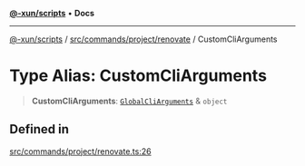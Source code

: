 [**@-xun/scripts**](../../../../../README.md) • **Docs**

***

[@-xun/scripts](../../../../../README.md) / [src/commands/project/renovate](../README.md) / CustomCliArguments

# Type Alias: CustomCliArguments

> **CustomCliArguments**: [`GlobalCliArguments`](../../../../configure/type-aliases/GlobalCliArguments.md) & `object`

## Defined in

[src/commands/project/renovate.ts:26](https://github.com/Xunnamius/xscripts/blob/5720c37375b8ffddbde03f8e53002853e0eeabbc/src/commands/project/renovate.ts#L26)
